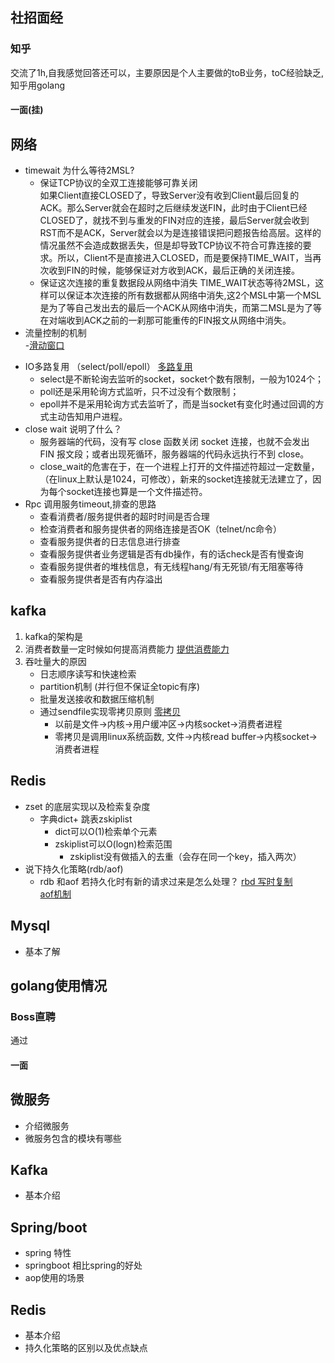 ## 社招面经

### 知乎
交流了1h,自我感觉回答还可以，主要原因是个人主要做的toB业务，toC经验缺乏,知乎用golang
#### 一面(挂)
**网络**
--
   + timewait 为什么等待2MSL?   
      - 保证TCP协议的全双工连接能够可靠关闭   
     如果Client直接CLOSED了，导致Server没有收到Client最后回复的ACK。那么Server就会在超时之后继续发送FIN，此时由于Client已经CLOSED了，就找不到与重发的FIN对应的连接，最后Server就会收到RST而不是ACK，Server就会以为是连接错误把问题报告给高层。这样的情况虽然不会造成数据丢失，但是却导致TCP协议不符合可靠连接的要求。所以，Client不是直接进入CLOSED，而是要保持TIME_WAIT，当再次收到FIN的时候，能够保证对方收到ACK，最后正确的关闭连接。
      - 保证这次连接的重复数据段从网络中消失
     TIME_WAIT状态等待2MSL，这样可以保证本次连接的所有数据都从网络中消失,这2个MSL中第一个MSL是为了等自己发出去的最后一个ACK从网络中消失，而第二MSL是为了等在对端收到ACK之前的一刹那可能重传的FIN报文从网络中消失。
   + 流量控制的机制   
     -[滑动窗口](https://zhuanlan.zhihu.com/p/133307545)
   -  IO多路复用 （select/poll/epoll）  [多路复用](https://juejin.cn/post/6844904200141438984)  
      - select是不断轮询去监听的socket，socket个数有限制，一般为1024个；   
      - poll还是采用轮询方式监听，只不过没有个数限制；  
      - epoll并不是采用轮询方式去监听了，而是当socket有变化时通过回调的方式主动告知用户进程。
   -  close wait 说明了什么？  
      - 服务器端的代码，没有写 close 函数关闭 socket 连接，也就不会发出 FIN 报文段；或者出现死循环，服务器端的代码永远执行不到 close。  
      - close_wait的危害在于，在一个进程上打开的文件描述符超过一定数量，（在linux上默认是1024，可修改），新来的socket连接就无法建立了，因为每个socket连接也算是一个文件描述符。
   -  Rpc 调用服务timeout,排查的思路
      - 查看消费者/服务提供者的超时时间是否合理
      - 检查消费者和服务提供者的网络连接是否OK（telnet/nc命令）
      - 查看服务提供者的日志信息进行排查
      - 查看服务提供者业务逻辑是否有db操作，有的话check是否有慢查询
      - 查看服务提供者的堆栈信息，有无线程hang/有无死锁/有无阻塞等待
      - 查看服务提供者是否有内存溢出
      
**kafka**
---
   1. kafka的架构是  
   2. 消费者数量一定时候如何提高消费能力 [提供消费能力](https://www.jianshu.com/p/4e00dff97f39)
   3. 吞吐量大的原因   
      - 日志顺序读写和快速检索  
      - partition机制 (并行但不保证全topic有序)  
      - 批量发送接收和数据压缩机制  
      - 通过sendfile实现零拷贝原则   [零拷贝](https://zhuanlan.zhihu.com/p/78335525)
         - 以前是文件->内核->用户缓冲区->内核socket->消费者进程  
         - 零拷贝是调用linux系统函数, 文件->内核read buffer->内核socket->消费者进程 
    

**Redis**
---
   * zset 的底层实现以及检索复杂度
      - 字典dict+ 跳表zskiplist
         - dict可以O(1)检索单个元素
         - zskiplist可以O(logn)检索范围 
            - zskiplist没有做插入的去重（会存在同一个key，插入两次）  
   * 说下持久化策略(rdb/aof)
      - rdb 和aof 若持久化时有新的请求过来是怎么处理？
   [rbd 写时复制](https://blog.csdn.net/weixin_38405253/article/details/106416618)   
   [aof机制](https://redisbook.readthedocs.io/en/latest/internal/aof.html)
    
**Mysql**
---
- 基本了解

**golang**使用情况
---

### Boss直聘
通过
#### 一面
**微服务**
---
- 介绍微服务
- 微服务包含的模块有哪些

**Kafka**
---
- 基本介绍

**Spring/boot**
---
- spring 特性
- springboot 相比spring的好处
- aop使用的场景

**Redis**
---
- 基本介绍
- 持久化策略的区别以及优点缺点